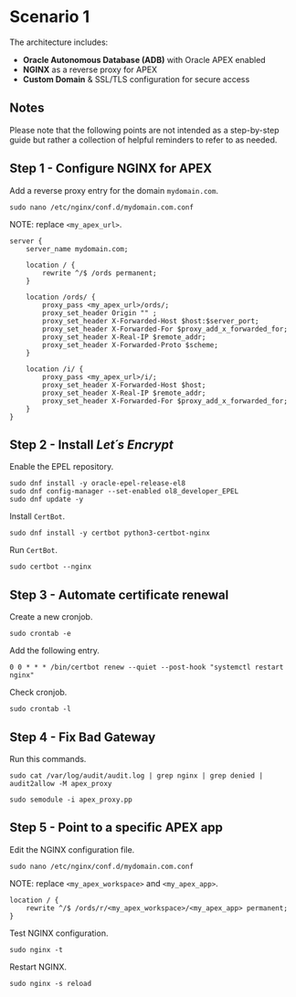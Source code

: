 # Scenario 1

The architecture includes:
- **Oracle Autonomous Database (ADB)** with Oracle APEX enabled
- **NGINX** as a reverse proxy for APEX
- **Custom Domain** & SSL/TLS configuration for secure access

## Notes

Please note that the following points are not intended as a step-by-step guide but rather a collection of helpful reminders to refer to as needed.

## Step 1 - Configure NGINX for APEX

Add a reverse proxy entry for the domain ```mydomain.com```.

```
sudo nano /etc/nginx/conf.d/mydomain.com.conf
```

NOTE: replace ```<my_apex_url>```.

```
server {
    server_name mydomain.com;

    location / {
        rewrite ^/$ /ords permanent;
    }

    location /ords/ {
        proxy_pass <my_apex_url>/ords/;
        proxy_set_header Origin "" ;
        proxy_set_header X-Forwarded-Host $host:$server_port;        
        proxy_set_header X-Forwarded-For $proxy_add_x_forwarded_for;        
        proxy_set_header X-Real-IP $remote_addr;
        proxy_set_header X-Forwarded-Proto $scheme;   
    }

    location /i/ {
        proxy_pass <my_apex_url>/i/;
        proxy_set_header X-Forwarded-Host $host;
        proxy_set_header X-Real-IP $remote_addr;
        proxy_set_header X-Forwarded-For $proxy_add_x_forwarded_for;
    }
}
```

## Step 2 - Install *Let´s Encrypt*

Enable the EPEL repository.

```
sudo dnf install -y oracle-epel-release-el8
sudo dnf config-manager --set-enabled ol8_developer_EPEL
sudo dnf update -y
```

Install ```CertBot```.

```
sudo dnf install -y certbot python3-certbot-nginx
```

Run ```CertBot```.

```
sudo certbot --nginx
```

## Step 3 - Automate certificate renewal

Create a new cronjob.

```
sudo crontab -e
```

Add the following entry.

```
0 0 * * * /bin/certbot renew --quiet --post-hook "systemctl restart nginx"
```

Check cronjob.

```
sudo crontab -l
```

## Step 4 - Fix Bad Gateway 

Run this commands.

```
sudo cat /var/log/audit/audit.log | grep nginx | grep denied | audit2allow -M apex_proxy

sudo semodule -i apex_proxy.pp
```

## Step 5 - Point to a specific APEX app

Edit the NGINX configuration file.

```
sudo nano /etc/nginx/conf.d/mydomain.com.conf
```

NOTE: replace ```<my_apex_workspace>``` and ```<my_apex_app>```.

```
location / {
    rewrite ^/$ /ords/r/<my_apex_workspace>/<my_apex_app> permanent;
}
```

Test NGINX configuration.

```
sudo nginx -t 
```

Restart NGINX.

```
sudo nginx -s reload
```